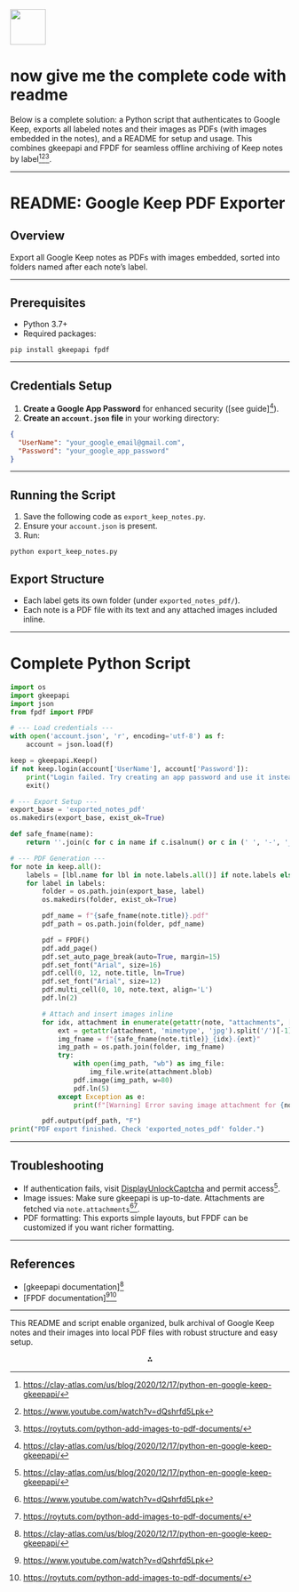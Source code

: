 <img src="https://r2cdn.perplexity.ai/pplx-full-logo-primary-dark%402x.png" style="height:64px;margin-right:32px"/>

# now give me the complete code with readme

Below is a complete solution: a Python script that authenticates to Google Keep, exports all labeled notes and their images as PDFs (with images embedded in the notes), and a README for setup and usage. This combines gkeepapi and FPDF for seamless offline archiving of Keep notes by label[^1][^2][^3].

***

# README: Google Keep PDF Exporter

## Overview

Export all Google Keep notes as PDFs with images embedded, sorted into folders named after each note’s label.

***

## Prerequisites

- Python 3.7+
- Required packages:

```
pip install gkeepapi fpdf
```


***

## Credentials Setup

1. **Create a Google App Password** for enhanced security ([see guide][^1]).
2. **Create an `account.json` file** in your working directory:
```json
{
  "UserName": "your_google_email@gmail.com",
  "Password": "your_google_app_password"
}
```


***

## Running the Script

1. Save the following code as `export_keep_notes.py`.
2. Ensure your `account.json` is present.
3. Run:

```
python export_keep_notes.py
```


## Export Structure

- Each label gets its own folder (under `exported_notes_pdf/`).
- Each note is a PDF file with its text and any attached images included inline.
***

# Complete Python Script

```python
import os
import gkeepapi
import json
from fpdf import FPDF

# --- Load credentials ---
with open('account.json', 'r', encoding='utf-8') as f:
    account = json.load(f)

keep = gkeepapi.Keep()
if not keep.login(account['UserName'], account['Password']):
    print("Login failed. Try creating an app password and use it instead.")
    exit()

# --- Export Setup ---
export_base = 'exported_notes_pdf'
os.makedirs(export_base, exist_ok=True)

def safe_fname(name):
    return ''.join(c for c in name if c.isalnum() or c in (' ', '-', '_')).rstrip() or "note"

# --- PDF Generation ---
for note in keep.all():
    labels = [lbl.name for lbl in note.labels.all()] if note.labels else ['Unlabeled']
    for label in labels:
        folder = os.path.join(export_base, label)
        os.makedirs(folder, exist_ok=True)

        pdf_name = f"{safe_fname(note.title)}.pdf"
        pdf_path = os.path.join(folder, pdf_name)

        pdf = FPDF()
        pdf.add_page()
        pdf.set_auto_page_break(auto=True, margin=15)
        pdf.set_font("Arial", size=16)
        pdf.cell(0, 12, note.title, ln=True)
        pdf.set_font("Arial", size=12)
        pdf.multi_cell(0, 10, note.text, align='L')
        pdf.ln(2)

        # Attach and insert images inline
        for idx, attachment in enumerate(getattr(note, "attachments", [])):
            ext = getattr(attachment, 'mimetype', 'jpg').split('/')[-1]
            img_fname = f"{safe_fname(note.title)}_{idx}.{ext}"
            img_path = os.path.join(folder, img_fname)
            try:
                with open(img_path, "wb") as img_file:
                    img_file.write(attachment.blob)
                pdf.image(img_path, w=80)
                pdf.ln(5)
            except Exception as e:
                print(f"[Warning] Error saving image attachment for {note.title}: {e}")

        pdf.output(pdf_path, "F")
print("PDF export finished. Check 'exported_notes_pdf' folder.")
```


***

## Troubleshooting

- If authentication fails, visit [DisplayUnlockCaptcha](https://accounts.google.com/DisplayUnlockCaptcha) and permit access[^1].
- Image issues: Make sure gkeepapi is up-to-date. Attachments are fetched via `note.attachments`[^2][^3].
- PDF formatting: This exports simple layouts, but FPDF can be customized if you want richer formatting.

***

## References

- [gkeepapi documentation][^1]
- [FPDF documentation][^2][^3]

***

This README and script enable organized, bulk archival of Google Keep notes and their images into local PDF files with robust structure and easy setup.

<div style="text-align: center">⁂</div>

[^1]: https://clay-atlas.com/us/blog/2020/12/17/python-en-google-keep-gkeepapi/

[^2]: https://www.youtube.com/watch?v=dQshrfd5Lpk

[^3]: https://roytuts.com/python-add-images-to-pdf-documents/


